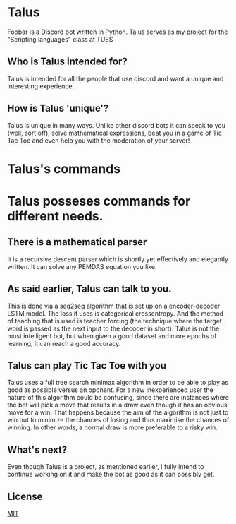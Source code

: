 # Talus

Foobar is a Discord bot written in Python.
Talus serves as my project for the "Scripting languages" class at TUES

## Who is Talus intended for?

Talus is intended for all the people that use discord and want a unique and interesting experience.

## How is Talus 'unique'?

Talus is unique in many ways. Unlike other discord bots it can speak to you (well, sort off), solve mathematical expressions, beat you in a game of Tic Tac Toe and even help you with the moderation of your server!

# Talus's commands 
 
# Talus posseses commands for different needs.
  
   ## There is a mathematical parser 
  It is a recursive descent parser which is shortly yet effectively and elegantly written. It can solve any PEMDAS equation you like. 
  
   ## As said earlier, Talus can talk to you. 
  This is done via a seq2seq algorithm that is set up on a encoder-decoder LSTM model. The loss it uses is categorical crossentropy.  And the method of teaching that is used is teacher forcing (the technique where the target word is passed as the next input to the decoder in short). Talus is not the most intelligent bot, but when given a good dataset and more epochs of learning, it can reach a good accuracy.

  ## Talus can play Tic Tac Toe with you
  Talus uses a full tree search minimax algorithm in order to be able to play as good as possible versus an oponent. For a new inexperienced user the nature of this algorithm could be confusing, since there are instances where the bot will pick a move that results in a draw even though it has an obvious move for a win. That happens because the aim of the algorithm is not just to win but to minimize the chances of losing and thus maximise the chances of winning. In other words, a normal draw is more preferable to a risky win. 

## What's next?

Even though Talus is a project, as mentioned earlier, I fully intend to continue working on it and make the bot as good as it can possibly get.

## License
[MIT](https://choosealicense.com/licenses/mit/)
